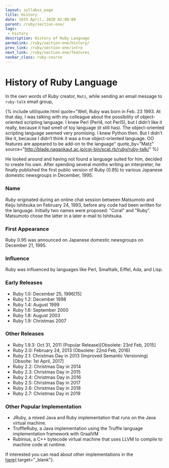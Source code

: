 ```yaml
---
layout: syllabus_page
title: History
date: 16th April, 2020 02:00:00
parent: /ruby/section-one/
tags:
 - history
description: History of Ruby Language
permalink: /ruby/section-one/history/
prev_link: /ruby/section-one/intro
next_link: /ruby/section-one/features
navbar_class: ruby-course
---
```


# History of Ruby Language

In the own words of Ruby creator, `Matz`, while sending an email message to `ruby-talk` email group,

{% include util/quote.html
    quote="Well, Ruby was born in Feb. 23 1993. At that day, I was talking with my colleague about the possibility of object-oriented scripting language. I knew Perl (Perl4, not Perl5), but I didn’t like it really, because it had smell of toy language (it still has). The object-oriented scripting language seemed very promising. I knew Python then. But I didn’t like it, because I didn’t think it was a true object-oriented language. OO features are appeared to be add-on to the language"
    quote_by="Matz"
    source="http://blade.nagaokaut.ac.jp/cgi-bin/scat.rb/ruby/ruby-talk/"
%}

He looked around and having not found a language suited for him, decided to create his own. After spending several
months writing an interpreter, he finally published the first public version of Ruby (0.95) to various Japanese
domestic newsgroups in December, 1995.

### Name

_Ruby_ originated during an online chat session between Matsumoto and Keiju Ishitsuka on February 24, 1993, before
any code had been written for the language. Initially two names were proposed: "Coral" and "Ruby". Matsumoto chose
the latter in a later e-mail to Ishitsuka.

### First Appearance

Ruby 0.95 was announced on Japanese domestic newsgroups on December 21, 1995.

### Influence

Ruby was influenced by languages like Perl, Smalltalk, Eiffel, Ada, and Lisp.

### Early Releases

- Ruby 1.0: December 25, 1996[15]
- Ruby 1.2: December 1998
- Ruby 1.4: August 1999
- Ruby 1.6: September 2000
- Ruby 1.8: August 2003
- Ruby 1.9: Christmas 2007

### Other Releases

- Ruby 1.9.3: Oct 31, 2011 (Popular Release)[Obsolete: 23rd Feb, 2015]
- Ruby 2.0: February 24, 2013 (Obsolete: 22nd Feb, 2016)
- Ruby 2.1: Christmas Day in 2013 (Improved Semantic Versioning)[Obsolte: 1st April, 2017]
- Ruby 2.2: Christmas Day in 2014
- Ruby 2.3: Christmas Day in 2015
- Ruby 2.4: Christmas Day in 2016
- Ruby 2.5: Christmas Day in 2017
- Ruby 2.6: Christmas Day in 2018
- Ruby 2.7: Christmas Day in 2019

### Other Popular Implementation

- JRuby, a mixed Java and Ruby implementation that runs on the Java virtual machine.
- TruffleRuby, a Java implementation using the Truffle language implementation framework with GraalVM
- Rubinius, a C++ bytecode virtual machine that uses LLVM to compile to machine code at runtime.

If interested you can read about other implementations in the [here](https://en.wikipedia.org/wiki/Ruby_(programming_language)#Implementations){:target="_blank"}.
